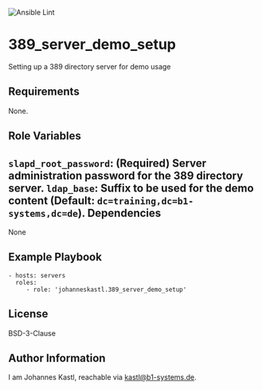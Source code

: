 ![Ansible Lint](https://github.com/johanneskastl/ansible-role-389_server_demo_setup/workflows/Ansible%20Lint/badge.svg)

389_server_demo_setup
=========

Setting up a 389 directory server for demo usage

Requirements
------------

None.

Role Variables
--------------

`slapd_root_password`: (Required) Server administration password for the 389 directory server.
`ldap_base`: Suffix to be used for the demo content (Default: `dc=training,dc=b1-systems,dc=de`).
Dependencies
------------

None

Example Playbook
----------------

    - hosts: servers
      roles:
         - role: 'johanneskastl.389_server_demo_setup'

License
-------

BSD-3-Clause

Author Information
------------------

I am Johannes Kastl, reachable via kastl@b1-systems.de.
